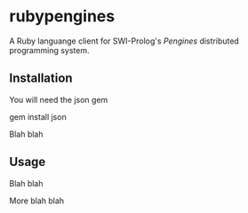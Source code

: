 # rubypengines

A Ruby languange client for SWI-Prolog's _Pengines_ distributed programming system.

## Installation

You will need the json gem

gem install json

Blah blah

## Usage

Blah blah

More blah blah
